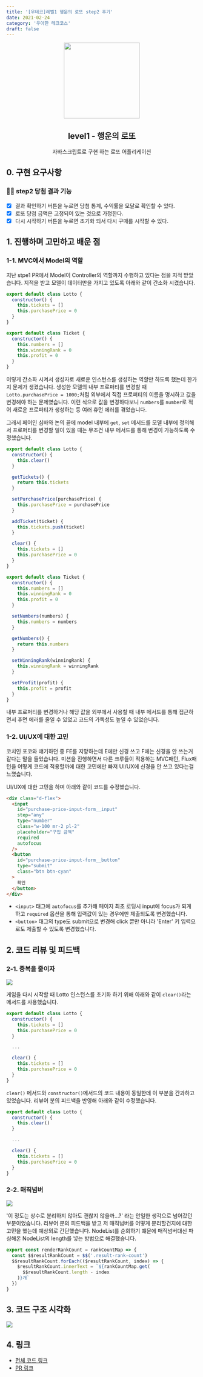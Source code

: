 ```yaml
---
title: '[우테코]레벨1 행운의 로또 step2 후기'
date: 2021-02-24
category: '우아한 테크코스'
draft: false
---
```


<p align="middle" >
  <img width="200px;" src="./images/lotto/lotto_ball.png"/>
</p>
<h2 align="middle">level1 - 행운의 로또</h2>
<p align="middle">자바스크립트로 구현 하는 로또 어플리케이션</p>

## 0. 구현 요구사항

### 🎯🎯 step2 당첨 결과 기능

- [x] 결과 확인하기 버튼을 누르면 당첨 통계, 수익률을 모달로 확인할 수 있다.
- [x] 로또 당첨 금액은 고정되어 있는 것으로 가정한다.
- [x] 다시 시작하기 버튼을 누르면 초기화 되서 다시 구매를 시작할 수 있다.

## 1. 진행하며 고민하고 배운 점

### 1-1. MVC에서 Model의 역할

지난 stpe1 PR에서 Model이 Controller의 역할까지 수행하고 있다는 점을 지적 받았습니다. 지적을 받고 모델이 데이터만을 가지고 있도록 아래와 같이 간소화 시켰습니다.

```js
export default class Lotto {
  constructor() {
    this.tickets = []
    this.purchasePrice = 0
  }
}

export default class Ticket {
  constructor() {
    this.numbers = []
    this.winningRank = 0
    this.profit = 0
  }
}
```

이렇게 간소화 시켜서 생성자로 새로운 인스턴스를 생성하는 역할만 하도록 했는데 한가지 문제가 생겼습니다. 생성한 모델의 내부 프로퍼티를 변경할 때 `Lotto.purchasePrice = 1000;`처럼 외부에서 직접 프로퍼티의 이름을 명시하고 값을 변경해야 하는 문제였습니다. 이런 식으로 값을 변경하다보니 `numbers`를 `number`로 적어 새로운 프로퍼티가 생성하는 등 여러 휴먼 에러를 겪었습니다.

그래서 페어인 심바와 논의 끝에 model 내부에 `get`, `set` 메서드를 모델 내부에 정의해서 프로퍼티를 변경할 일이 있을 때는 무조건 내부 메서드를 통해 변경이 가능하도록 수정했습니다.

```js
export default class Lotto {
  constructor() {
    this.clear()
  }

  getTickets() {
    return this.tickets
  }

  setPurchasePrice(purchasePrice) {
    this.purchasePrice = purchasePrice
  }

  addTicket(ticket) {
    this.tickets.push(ticket)
  }

  clear() {
    this.tickets = []
    this.purchasePrice = 0
  }
}

export default class Ticket {
  constructor() {
    this.numbers = []
    this.winningRank = 0
    this.profit = 0
  }

  setNumbers(numbers) {
    this.numbers = numbers
  }

  getNumbers() {
    return this.numbers
  }

  setWinningRank(winningRank) {
    this.winningRank = winningRank
  }

  setProfit(profit) {
    this.profit = profit
  }
}
```

내부 프로퍼티를 변경하거나 해당 값을 외부에서 사용할 때 내부 메서드를 통해 접근하면서 휴먼 에러를 줄일 수 있었고 코드의 가독성도 높일 수 있었습니다.

### 1-2. UI/UX에 대한 고민

코치인 포코와 얘기하던 중 FE를 지망하는데 E에만 신경 쓰고 F에는 신경을 안 쓰는거 같다는 말을 들었습니다. 미션을 진행하면서 다른 크루들이 적용하는 MVC패턴, Flux패턴을 어떻게 코드에 적용할까에 대한 고민에만 빠져 UI/UX에 신경을 안 쓰고 있다는걸 느꼈습니다.

UI/UX에 대한 고민을 하며 아래와 같이 코드를 수정했습니다.

```html
<div class="d-flex">
  <input
    id="purchase-price-input-form__input"
    step="any"
    type="number"
    class="w-100 mr-2 pl-2"
    placeholder="구입 금액"
    required
    autofocus
  />
  <button
    id="purchase-price-input-form__button"
    type="submit"
    class="btn btn-cyan"
  >
    확인
  </button>
</div>
```

- `<input>` 태그에 `autofocus`를 추가해 페이지 최초 로딩시 input에 focus가 되게 하고 `required` 옵션을 통해 입력값이 있는 경우에만 제출되도록 변경했습니다.
- `<button>` 태그의 type도 submit으로 변경해 click 뿐만 아니라 'Enter' 키 입력으로도 제출할 수 있도록 변경했습니다.

## 2. 코드 리뷰 및 피드백

### 2-1. 중복을 줄이자

![](./images/lotto/step2-duplicate.png)

게임을 다시 시작할 때 Lotto 인스턴스를 초기화 하기 위해 아래와 같이 `clear()`라는 메서드를 사용했습니다.

```js
export default class Lotto {
  constructor() {
    this.tickets = []
    this.purchasePrice = 0
  }

  ...

  clear() {
    this.tickets = []
    this.purchasePrice = 0
  }
}

```

`clear()` 메서드와 `constructor()`메서드의 코드 내용이 동일한데 이 부분을 간과하고 있었습니다. 리뷰어 분의 피드백을 반영해 아래와 같이 수정했습니다.

```js
export default class Lotto {
  constructor() {
    this.clear()
  }

  ...

  clear() {
    this.tickets = []
    this.purchasePrice = 0
  }
}
```

### 2-2. 매직넘버

![](./images/lotto/step2-magic.png)

'이 정도는 상수로 분리하지 않아도 괜찮지 않을까...?' 라는 안일한 생각으로 넘어갔던 부분이었습니다. 리뷰어 분의 피드백을 받고 저 매직넘버를 어떻게 분리할건지에 대한 고민을 했는데 예상외로 간단했습니다. NodeList를 순회하기 떄문에 매직넘버대신 파싱해온 NodeList의 length를 넣는 방법으로 해결했습니다.

```js
export const renderRankCount = rankCountMap => {
  const $$resultRankCount = $$('.result-rank-count')
  $$resultRankCount.forEach(($resultRankCount, index) => {
    $resultRankCount.innerText = `${rankCountMap.get(
      $$resultRankCount.length - index
    )}개`
  })
}
```

## 3. 코드 구조 시각화

![](./images/lotto/step2-visual.png)

## 4. 링크

- [전체 코드 링크](https://github.com/yujo11/javascript-lotto/tree/step2)
- [PR 링크](https://github.com/woowacourse/javascript-lotto/pull/28)
